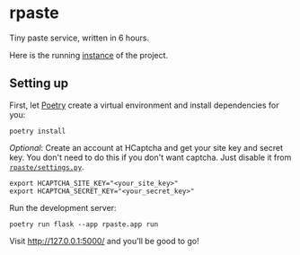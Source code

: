 # rpaste

Tiny paste service, written in 6 hours.

Here is the running [instance](https://rpaste.pythonanywhere.com/) of the project.

## Setting up

First, let [Poetry](https://python-poetry.org/) create a virtual environment and install dependencies for you:

```
poetry install
```

_Optional_: Create an account at HCaptcha and get your site key and secret key. You don't need to do this if you don't want captcha. Just disable it from [``rpaste/settings.py``](https://github.com/ramazanemreosmanoglu/rpaste/blob/main/rpaste/settings.py).

```
export HCAPTCHA_SITE_KEY="<your_site_key>"
export HCAPTCHA_SECRET_KEY="<your_secret_key>"
```

Run the development server:

```
poetry run flask --app rpaste.app run
```

Visit http://127.0.0.1:5000/ and you'll be good to go!
